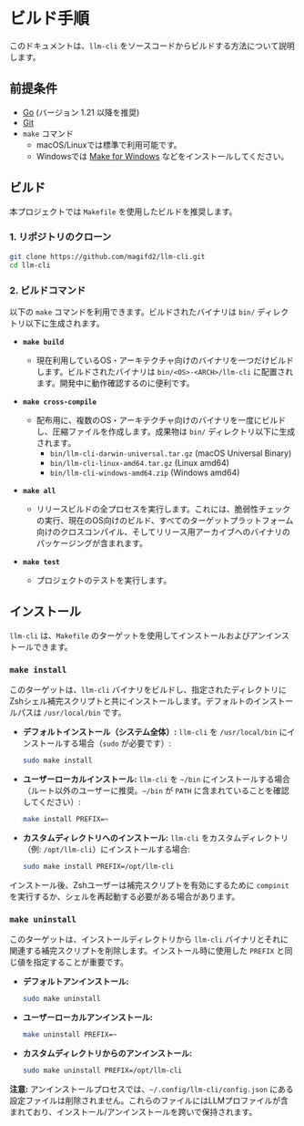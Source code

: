 # ビルド手順

このドキュメントは、`llm-cli` をソースコードからビルドする方法について説明します。

## 前提条件

*   [Go](https://go.dev/doc/install) (バージョン 1.21 以降を推奨)
*   [Git](https://git-scm.com/)
*   `make` コマンド
    *   macOS/Linuxでは標準で利用可能です。
    *   Windowsでは [Make for Windows](http://gnuwin32.sourceforge.net/packages/make.htm) などをインストールしてください。

## ビルド

本プロジェクトでは `Makefile` を使用したビルドを推奨します。

### 1. リポジトリのクローン

```bash
git clone https://github.com/magifd2/llm-cli.git
cd llm-cli
```

### 2. ビルドコマンド

以下の `make` コマンドを利用できます。ビルドされたバイナリは `bin/` ディレクトリ以下に生成されます。

*   **`make build`**
    *   現在利用しているOS・アーキテクチャ向けのバイナリを一つだけビルドします。ビルドされたバイナリは `bin/<OS>-<ARCH>/llm-cli` に配置されます。開発中に動作確認するのに便利です。

*   **`make cross-compile`**
    *   配布用に、複数のOS・アーキテクチャ向けのバイナリを一度にビルドし、圧縮ファイルを作成します。成果物は `bin/` ディレクトリ以下に生成されます。
        *   `bin/llm-cli-darwin-universal.tar.gz` (macOS Universal Binary)
        *   `bin/llm-cli-linux-amd64.tar.gz` (Linux amd64)
        *   `bin/llm-cli-windows-amd64.zip` (Windows amd64)

*   **`make all`**
    *   リリースビルドの全プロセスを実行します。これには、脆弱性チェックの実行、現在のOS向けのビルド、すべてのターゲットプラットフォーム向けのクロスコンパイル、そしてリリース用アーカイブへのバイナリのパッケージングが含まれます。
*   **`make test`**
    *   プロジェクトのテストを実行します。

## インストール

`llm-cli` は、`Makefile` のターゲットを使用してインストールおよびアンインストールできます。

### `make install`

このターゲットは、`llm-cli` バイナリをビルドし、指定されたディレクトリにZshシェル補完スクリプトと共にインストールします。デフォルトのインストールパスは `/usr/local/bin` です。

*   **デフォルトインストール（システム全体）:**
    `llm-cli` を `/usr/local/bin` にインストールする場合（`sudo` が必要です）:
    ```bash
    sudo make install
    ```

*   **ユーザーローカルインストール:**
    `llm-cli` を `~/bin` にインストールする場合（ルート以外のユーザーに推奨。`~/bin` が `PATH` に含まれていることを確認してください）:
    ```bash
    make install PREFIX=~
    ```

*   **カスタムディレクトリへのインストール:**
    `llm-cli` をカスタムディレクトリ（例: `/opt/llm-cli`）にインストールする場合:
    ```bash
    sudo make install PREFIX=/opt/llm-cli
    ```

インストール後、Zshユーザーは補完スクリプトを有効にするために `compinit` を実行するか、シェルを再起動する必要がある場合があります。

### `make uninstall`

このターゲットは、インストールディレクトリから `llm-cli` バイナリとそれに関連する補完スクリプトを削除します。インストール時に使用した `PREFIX` と同じ値を指定することが重要です。

*   **デフォルトアンインストール:**
    ```bash
    sudo make uninstall
    ```

*   **ユーザーローカルアンインストール:**
    ```bash
    make uninstall PREFIX=~
    ```

*   **カスタムディレクトリからのアンインストール:**
    ```bash
    sudo make uninstall PREFIX=/opt/llm-cli
    ```

**注意:** アンインストールプロセスでは、`~/.config/llm-cli/config.json` にある設定ファイルは削除されません。これらのファイルにはLLMプロファイルが含まれており、インストール/アンインストールを跨いで保持されます。
